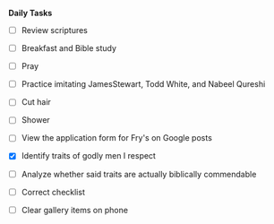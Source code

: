 **Daily Tasks**

- [ ] Review scriptures
- [ ] Breakfast and Bible study
- [ ] Pray
- [ ] Practice imitating JamesStewart, Todd White, and Nabeel Qureshi

- [ ] Cut hair
- [ ] Shower
- [ ] View the application form for Fry's on Google posts
- [X] Identify traits of godly men I respect
- [ ] Analyze whether said traits are actually biblically commendable

- [ ] Correct checklist
- [ ] Clear gallery items on phone